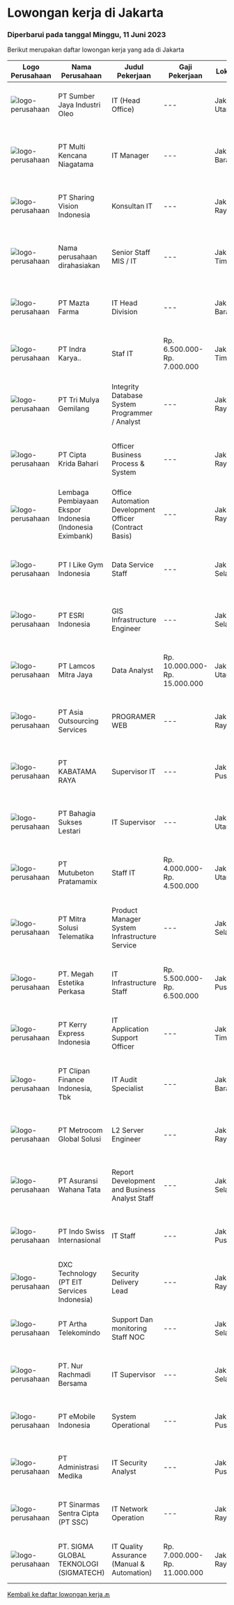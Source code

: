 
  # Lowongan kerja di Jakarta

  ### Diperbarui pada tanggal Minggu, 11 Juni 2023

  Berikut merupakan daftar lowongan kerja yang ada di Jakarta

  |Logo Perusahaan | Nama Perusahaan | Judul Pekerjaan | Gaji Pekerjaan | Lokasi | Deskripsi | Tanggal diunggah | Pranala |
  | -------------- | --------------- | --------------- | --------- | --------- | -------------- | ------- | ----------- |
  |![logo-perusahaan](https://image-service-cdn.seek.com.au/6d4eecc9c88c84779cc479c02a7b937f3df7eb55/ee4dce1061f3f616224767ad58cb2fc751b8d2dc)|PT Sumber Jaya Industri Oleo|IT (Head Office)|---|Jakarta Utara|Kualifikasi :1.      Pendidikan minimal S1 bidang IT dengan IPK minimal 3.002.      Berpengalaman dalam bidangnya minimal 3 (tiga)...|Jumat, 09 Juni 2023|https://www.jobstreet.co.id/id/job/it-head-office-4366332?token=0~4a4ca0b8-7c9f-4789-b9c9-710bb471f9b9&sectionRank=1&jobId=jobstreet-id-job-4366332|
|![logo-perusahaan](https://image-service-cdn.seek.com.au/8611e286c995dc3ee425913965eda0c66f3a2eb6/ee4dce1061f3f616224767ad58cb2fc751b8d2dc)|PT Multi Kencana Niagatama|IT Manager|---|Jakarta Barat|IT ManagerJob Descriptions : Working together with management and technical team to build a stable and high performance system that suit to business...|Jumat, 09 Juni 2023|https://www.jobstreet.co.id/id/job/it-manager-4365629?token=0~4a4ca0b8-7c9f-4789-b9c9-710bb471f9b9&sectionRank=2&jobId=jobstreet-id-job-4365629|
|![logo-perusahaan](https://image-service-cdn.seek.com.au/7630e62f8d0112d908db085dcc26e9ab17ebf05f/ee4dce1061f3f616224767ad58cb2fc751b8d2dc)|PT Sharing Vision Indonesia|Konsultan IT|---|Jakarta Raya|PT Sharing Vision Indonesia membutuhkan beberapa orang talent minimal S1/D4/S2 dari Teknik Informatika/Sistem Teknologi Informasi/Teknik...|Jumat, 09 Juni 2023|https://www.jobstreet.co.id/id/job/konsultan-it-4355313?token=0~4a4ca0b8-7c9f-4789-b9c9-710bb471f9b9&sectionRank=3&jobId=jobstreet-id-job-4355313|
|![logo-perusahaan](https://i.ibb.co/sqvTCh9/112815900-stock-vector-no-image-available-icon-flat-vector.webp)|Nama perusahaan dirahasiakan|Senior Staff MIS / IT|---|Jakarta Timur|Mahir membuat SQL Report Maintenance ERP Pemograman PHP atau Java Troubleshooting Application ERP Troubleshooting software computer Memberikan bantuan...|Jumat, 09 Juni 2023|https://www.jobstreet.co.id/id/job/senior-staff-mis-it-4346758?token=0~4a4ca0b8-7c9f-4789-b9c9-710bb471f9b9&sectionRank=4&jobId=jobstreet-id-job-4346758|
|![logo-perusahaan](https://image-service-cdn.seek.com.au/a09a58aba2e4d5942e2670057dbd828fe307419f/ee4dce1061f3f616224767ad58cb2fc751b8d2dc)|PT Mazta Farma|IT Head Division|---|Jakarta Barat|Qualification Candidate must possess at least a Bachelor's Degree, Information System or equivalent. More than 5 years of Project Management...|Kamis, 08 Juni 2023|https://www.jobstreet.co.id/id/job/it-head-division-4364897?token=0~4a4ca0b8-7c9f-4789-b9c9-710bb471f9b9&sectionRank=5&jobId=jobstreet-id-job-4364897|
|![logo-perusahaan](https://image-service-cdn.seek.com.au/347ea5b55fd50d243099a066f0154021c6c6cdc5/ee4dce1061f3f616224767ad58cb2fc751b8d2dc)|PT Indra Karya..|Staf IT|Rp. 6.500.000-Rp. 7.000.000|Jakarta Timur|Menjalankan dan memastikan tata kelola IT Perusahaan sudah sesuai dengan standar IT Governance. Melakukan training dan konsultasi terhadap sistem ERP...|Rabu, 07 Juni 2023|https://www.jobstreet.co.id/id/job/staf-it-4363339?token=0~4a4ca0b8-7c9f-4789-b9c9-710bb471f9b9&sectionRank=6&jobId=jobstreet-id-job-4363339|
|![logo-perusahaan](https://i.ibb.co/sqvTCh9/112815900-stock-vector-no-image-available-icon-flat-vector.webp)|PT Tri Mulya Gemilang|Integrity Database System Programmer / Analyst|---|Jakarta Raya|Job Descriptions: Develop, maintain, and improve database management system. Develop system to control circulation of reports, drawings, and technical...|Sabtu, 10 Juni 2023|https://www.jobstreet.co.id/id/job/integrity-database-system-programmer-analyst-4349892?token=0~4a4ca0b8-7c9f-4789-b9c9-710bb471f9b9&sectionRank=7&jobId=jobstreet-id-job-4349892|
|![logo-perusahaan](https://image-service-cdn.seek.com.au/f997dff903c99206d476164017328bc2ed03597e/ee4dce1061f3f616224767ad58cb2fc751b8d2dc)|PT Cipta Krida Bahari|Officer Business Process & System|---|Jakarta Raya|Tugas dan Tanggung Jawab: Analisa kesesuaian aktual bisnis proses dengan strategi perusahaan, standardisasi, kebutuhan user, dan dokumentasi proses...|Jumat, 09 Juni 2023|https://www.jobstreet.co.id/id/job/officer-business-process-system-4366442?token=0~4a4ca0b8-7c9f-4789-b9c9-710bb471f9b9&sectionRank=8&jobId=jobstreet-id-job-4366442|
|![logo-perusahaan](https://image-service-cdn.seek.com.au/773d024273a75dc30f2b66b80512eb7554e04957/ee4dce1061f3f616224767ad58cb2fc751b8d2dc)|Lembaga Pembiayaan Ekspor Indonesia (Indonesia Eximbank)|Office Automation Development Officer (Contract Basis)|---|Jakarta Raya|Responsible: Assist on developing Information System and Technology in line with updated regulation and business development. Assist on project...|Jumat, 09 Juni 2023|https://www.jobstreet.co.id/id/job/office-automation-development-officer-contract-basis-4348069?token=0~4a4ca0b8-7c9f-4789-b9c9-710bb471f9b9&sectionRank=9&jobId=jobstreet-id-job-4348069|
|![logo-perusahaan](https://image-service-cdn.seek.com.au/680f33e799ce61e62b772be88cd7241ac9502e1a/ee4dce1061f3f616224767ad58cb2fc751b8d2dc)|PT I Like Gym Indonesia|Data Service Staff|---|Jakarta Selatan|JOB DESCRIPTION Memverikasi/memeriksa dokumen penjualan dan seluruh transaksi dari Akademi dan memproses disistem. Melaporkan ke atasan jika menemukan...|Jumat, 09 Juni 2023|https://www.jobstreet.co.id/id/job/data-service-staff-4365212?token=0~4a4ca0b8-7c9f-4789-b9c9-710bb471f9b9&sectionRank=10&jobId=jobstreet-id-job-4365212|
|![logo-perusahaan](https://image-service-cdn.seek.com.au/1240fb273c0267a50b55263835079deaf9108785/ee4dce1061f3f616224767ad58cb2fc751b8d2dc)|PT ESRI Indonesia|GIS Infrastructure Engineer|---|Jakarta Selatan|Core Responsibilities: Implementing enterprise infrastructure GIS platform solutions. Troubleshoots issues with minimal guidance, identifies...|Jumat, 09 Juni 2023|https://www.jobstreet.co.id/id/job/gis-infrastructure-engineer-4366256?token=0~4a4ca0b8-7c9f-4789-b9c9-710bb471f9b9&sectionRank=11&jobId=jobstreet-id-job-4366256|
|![logo-perusahaan](https://image-service-cdn.seek.com.au/772e06018e9f2f460088b48fcf2b25cb67796bd6/ee4dce1061f3f616224767ad58cb2fc751b8d2dc)|PT Lamcos Mitra Jaya|Data Analyst|Rp. 10.000.000-Rp. 15.000.000|Jakarta Utara|Deskripsi Pekerjaan Recommend actions by analyzing and interpreting data and making comparative analyses; studying proposed changes in methods and...|Jumat, 09 Juni 2023|https://www.jobstreet.co.id/id/job/data-analyst-4366672?token=0~4a4ca0b8-7c9f-4789-b9c9-710bb471f9b9&sectionRank=12&jobId=jobstreet-id-job-4366672|
|![logo-perusahaan](https://image-service-cdn.seek.com.au/d695c0f9586324416f6a40ee2d66081f03015f01/ee4dce1061f3f616224767ad58cb2fc751b8d2dc)|PT Asia Outsourcing Services|PROGRAMER WEB|---|Jakarta Raya|PT. Asia Outsourcing Services sedang membutuhkan orang - orang muda yang energic, inovatif dan memiliki kreatifitas tinggi untuk bergabung dengan...|Jumat, 09 Juni 2023|https://www.jobstreet.co.id/id/job/programer-web-4366422?token=0~4a4ca0b8-7c9f-4789-b9c9-710bb471f9b9&sectionRank=13&jobId=jobstreet-id-job-4366422|
|![logo-perusahaan](https://image-service-cdn.seek.com.au/1799d284a5a61d2c0fde27a48ebf0e3838271bbb/ee4dce1061f3f616224767ad58cb2fc751b8d2dc)|PT KABATAMA RAYA|Supervisor IT|---|Jakarta Pusat|SUPERVISOR ITJob Desc : Optimalisasi Program Accurate Dekstop melakukan Backup Management Budgeting IT Departement Manage Server (Antivirus &amp;...|Jumat, 09 Juni 2023|https://www.jobstreet.co.id/id/job/supervisor-it-4363343?token=0~4a4ca0b8-7c9f-4789-b9c9-710bb471f9b9&sectionRank=14&jobId=jobstreet-id-job-4363343|
|![logo-perusahaan](https://image-service-cdn.seek.com.au/23fd23ba5ac6a61d99b4de7f4af8cc6c8a030c21/ee4dce1061f3f616224767ad58cb2fc751b8d2dc)|PT Bahagia Sukses Lestari|IT Supervisor|---|Jakarta Utara|Job Descriptions: Conducting preventive and corrective actions regarding to the technical issues/ troubleshooting that can be faced by the users, this...|Jumat, 09 Juni 2023|https://www.jobstreet.co.id/id/job/it-supervisor-4365900?token=0~4a4ca0b8-7c9f-4789-b9c9-710bb471f9b9&sectionRank=15&jobId=jobstreet-id-job-4365900|
|![logo-perusahaan](https://image-service-cdn.seek.com.au/c96b397eb825256b69ba0ae6266a82d48ab81bd8/ee4dce1061f3f616224767ad58cb2fc751b8d2dc)|PT Mutubeton Pratamamix|Staff IT|Rp. 4.000.000-Rp. 4.500.000|Jakarta Utara|Pendidikan Minimal D3 management Informatika/ Tekni Informatika/Sistem Informatika/ Ilmu Komputer Usia Minimal 28 Tahun Memiliki Kemampuan Untuk...|Jumat, 09 Juni 2023|https://www.jobstreet.co.id/id/job/staff-it-4366354?token=0~4a4ca0b8-7c9f-4789-b9c9-710bb471f9b9&sectionRank=16&jobId=jobstreet-id-job-4366354|
|![logo-perusahaan](https://image-service-cdn.seek.com.au/9b5f919bd8ffbcaf06c034033d2c53ba0d0ad556/ee4dce1061f3f616224767ad58cb2fc751b8d2dc)|PT Mitra Solusi Telematika|Product Manager System Infrastructure Service|---|Jakarta Selatan|JOB PURPOSEResponsible for the product planning and execution throughout the product/service lifecycle within the tower, including gathering and...|Sabtu, 10 Juni 2023|https://www.jobstreet.co.id/id/job/product-manager-system-infrastructure-service-4350004?token=0~4a4ca0b8-7c9f-4789-b9c9-710bb471f9b9&sectionRank=17&jobId=jobstreet-id-job-4350004|
|![logo-perusahaan](https://image-service-cdn.seek.com.au/9bdb72a185e2528617a98065d77f6f503078ce56/ee4dce1061f3f616224767ad58cb2fc751b8d2dc)|PT. Megah Estetika Perkasa|IT Infrastructure Staff|Rp. 5.500.000-Rp. 6.500.000|Jakarta Pusat|Memonitoring Server dan Jaringan Maintenance dan Setup Jaringan dan Server Melakukan dokumentas IT Infrastructure Kualifikasi: Pendidikan terakhir S1...|Jumat, 09 Juni 2023|https://www.jobstreet.co.id/id/job/it-infrastructure-staff-4366123?token=0~4a4ca0b8-7c9f-4789-b9c9-710bb471f9b9&sectionRank=18&jobId=jobstreet-id-job-4366123|
|![logo-perusahaan](https://image-service-cdn.seek.com.au/72e4173705bcab1ef42bc18021013bbe46ee65d1/ee4dce1061f3f616224767ad58cb2fc751b8d2dc)|PT Kerry Express Indonesia|IT Application Support Officer|---|Jakarta Timur|Application Support roles are responding to the technical problems that occur abruptly and require immediate solutions. The following duties and...|Jumat, 09 Juni 2023|https://www.jobstreet.co.id/id/job/it-application-support-officer-4365710?token=0~4a4ca0b8-7c9f-4789-b9c9-710bb471f9b9&sectionRank=19&jobId=jobstreet-id-job-4365710|
|![logo-perusahaan](https://image-service-cdn.seek.com.au/b05d3fa911fcd97f3d6aea83da9b16898bf93530/ee4dce1061f3f616224767ad58cb2fc751b8d2dc)|PT Clipan Finance Indonesia, Tbk|IT Audit Specialist|---|Jakarta Barat|Merencanakan dan melakukan audit terhadap kontrol keamanan Teknologi Informasi dan memastikan kepatuhannya terhadap kebijakan perusahaan. Mengkaji...|Jumat, 09 Juni 2023|https://www.jobstreet.co.id/id/job/it-audit-specialist-4347170?token=0~4a4ca0b8-7c9f-4789-b9c9-710bb471f9b9&sectionRank=20&jobId=jobstreet-id-job-4347170|
|![logo-perusahaan](https://image-service-cdn.seek.com.au/ff4cb1233a290f926d9dced69b6a50ab8b087e47/ee4dce1061f3f616224767ad58cb2fc751b8d2dc)|PT Metrocom Global Solusi|L2 Server Engineer|---|Jakarta Raya|Qualifications: Minimal Bachelor's degree or Diploma degree in Computer Engineering, Computer Science, Information Technology, or equivalent; 2 years...|Sabtu, 10 Juni 2023|https://www.jobstreet.co.id/id/job/l2-server-engineer-4349279?token=0~4a4ca0b8-7c9f-4789-b9c9-710bb471f9b9&sectionRank=21&jobId=jobstreet-id-job-4349279|
|![logo-perusahaan](https://i.ibb.co/sqvTCh9/112815900-stock-vector-no-image-available-icon-flat-vector.webp)|PT Asuransi Wahana Tata|Report Development and Business Analyst Staff|---|Jakarta Selatan|** Have received the full dose of covid vaccination is a must. Responsibilites Report Development : Create a data report system design for the...|Jumat, 09 Juni 2023|https://www.jobstreet.co.id/id/job/report-development-and-business-analyst-staff-4355018?token=0~4a4ca0b8-7c9f-4789-b9c9-710bb471f9b9&sectionRank=22&jobId=jobstreet-id-job-4355018|
|![logo-perusahaan](https://image-service-cdn.seek.com.au/63dcf7da1408f8beb7272cfa0a9db362c27f62a7/ee4dce1061f3f616224767ad58cb2fc751b8d2dc)|PT Indo Swiss Internasional|IT Staff|---|Jakarta Pusat|Kualifikasi: Usia maksimal 35 tahun. Pendidikan minimal D3. Pengalaman minimal 1 tahun dibidang terkait. Menguasai PHP, HTML/CSS JavaScript, JQuery,...|Kamis, 08 Juni 2023|https://www.jobstreet.co.id/id/job/it-staff-4363881?token=0~4a4ca0b8-7c9f-4789-b9c9-710bb471f9b9&sectionRank=23&jobId=jobstreet-id-job-4363881|
|![logo-perusahaan](https://image-service-cdn.seek.com.au/4ba00d6c4ddf0afe93ffee0a873452fbf7784b6f/ee4dce1061f3f616224767ad58cb2fc751b8d2dc)|DXC Technology (PT EIT Services Indonesia)|Security Delivery Lead|---|Jakarta Raya|Security Delivery Lead is the account's security interface to the client, for governance, delivery and specific operational levels. The SDL is...|Kamis, 08 Juni 2023|https://www.jobstreet.co.id/id/job/security-delivery-lead-5400767/origin/my?token=0~4a4ca0b8-7c9f-4789-b9c9-710bb471f9b9&sectionRank=24&jobId=jobstreet-my-job-5400767|
|![logo-perusahaan](https://image-service-cdn.seek.com.au/42331ff7086e2d8b042bccb97231fbe61b8dc8c7/ee4dce1061f3f616224767ad58cb2fc751b8d2dc)|PT Artha Telekomindo|Support Dan monitoring Staff NOC|---|Jakarta Selatan|Kualifikasi: Umur maksimal 27 tahun Pendidikan minimal D3 Komputer / Teknik Informatika / Sistem Informasi Memahami konsep TCP / IP Memiliki...|Jumat, 09 Juni 2023|https://www.jobstreet.co.id/id/job/support-dan-monitoring-staff-noc-4366185?token=0~4a4ca0b8-7c9f-4789-b9c9-710bb471f9b9&sectionRank=25&jobId=jobstreet-id-job-4366185|
|![logo-perusahaan](https://image-service-cdn.seek.com.au/271cb96cae6cf266660ad3769af97b066917644b/ee4dce1061f3f616224767ad58cb2fc751b8d2dc)|PT. Nur Rachmadi Bersama|IT Supervisor|---|Jakarta Selatan|Tugas dan Tanggung Jawab1. Melakukan supervisi terhadap dukungan dan kegiatan operasi &amp;pemeliharaan dukungan aspek TI di Unit2. Melakukan...|Kamis, 08 Juni 2023|https://www.jobstreet.co.id/id/job/it-supervisor-4364441?token=0~4a4ca0b8-7c9f-4789-b9c9-710bb471f9b9&sectionRank=26&jobId=jobstreet-id-job-4364441|
|![logo-perusahaan](https://image-service-cdn.seek.com.au/d448ff01d2cc54f964add2818b66bf7525164f1a/ee4dce1061f3f616224767ad58cb2fc751b8d2dc)|PT eMobile Indonesia|System Operational|---|Jakarta Pusat|Fresh graduate are welcome to apply and IT experiences would be advantage Minimum DIII or University degree in computer science or IT related Good...|Jumat, 09 Juni 2023|https://www.jobstreet.co.id/id/job/system-operational-4366388?token=0~4a4ca0b8-7c9f-4789-b9c9-710bb471f9b9&sectionRank=27&jobId=jobstreet-id-job-4366388|
|![logo-perusahaan](https://image-service-cdn.seek.com.au/69ee9f2f0d693a9cf2666bf800961aae71994663/ee4dce1061f3f616224767ad58cb2fc751b8d2dc)|PT Administrasi Medika|IT Security Analyst|---|Jakarta Pusat|Tugas &amp; Tanggung Jawab : Menganalisa dan memonitoring masalah terkait Sekuritas dan Vurnerability pada environtment Perangkat IT Software &amp;...|Jumat, 09 Juni 2023|https://www.jobstreet.co.id/id/job/it-security-analyst-4365661?token=0~4a4ca0b8-7c9f-4789-b9c9-710bb471f9b9&sectionRank=28&jobId=jobstreet-id-job-4365661|
|![logo-perusahaan](https://image-service-cdn.seek.com.au/3852dc1c91463d10d278c9af77ab0566b6b6d083/ee4dce1061f3f616224767ad58cb2fc751b8d2dc)|PT Sinarmas Sentra Cipta (PT SSC)|IT Network Operation|---|Jakarta Raya|Responsibilities:  Ensuring all network infrastructure runs within the agreed SLA (availability, performance and security) Ensuring that all network...|Kamis, 08 Juni 2023|https://www.jobstreet.co.id/id/job/it-network-operation-4364506?token=0~4a4ca0b8-7c9f-4789-b9c9-710bb471f9b9&sectionRank=29&jobId=jobstreet-id-job-4364506|
|![logo-perusahaan](https://image-service-cdn.seek.com.au/7f5820662b3590c2231782c29931979332943e74/ee4dce1061f3f616224767ad58cb2fc751b8d2dc)|PT. SIGMA GLOBAL TEKNOLOGI (SIGMATECH)|IT Quality Assurance (Manual & Automation)|Rp. 7.000.000-Rp. 11.000.000|Jakarta Raya|Requirements:1. Experience in QA Manual and Automation tooling.2. QA Manual's Tools (postman/Insomnia, Swagger, JMeter, ANTS Memory Profiler,...|Sabtu, 10 Juni 2023|https://www.jobstreet.co.id/id/job/it-quality-assurance-manual-automation-4366972?token=0~4a4ca0b8-7c9f-4789-b9c9-710bb471f9b9&sectionRank=30&jobId=jobstreet-id-job-4366972|


  [Kembali ke daftar lowongan kerja 🔙](../README.md#daftar-lowongan-kerja)
  